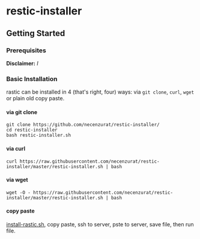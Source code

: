 # restic-installer

## Getting Started

### Prerequisites

__Disclaimer:__ _I_

### Basic Installation

rastic can be installed in 4 (that's right, four) ways: via `git clone`, `curl`, `wget` or plain old copy paste.

#### via git clone 

```shell
git clone https://github.com/necenzurat/restic-installer/
cd restic-installer
bash restic-installer.sh
```

#### via curl

```shell
curl https://raw.githubusercontent.com/necenzurat/restic-installer/master/restic-installer.sh | bash
```

#### via wget

```shell
wget -O - https://raw.githubusercontent.com/necenzurat/restic-installer/master/restic-installer.sh | bash
```

#### copy paste

[install-rastic.sh](install-rastic.sh), copy paste, ssh to server, pste to server, save file, then run file.
